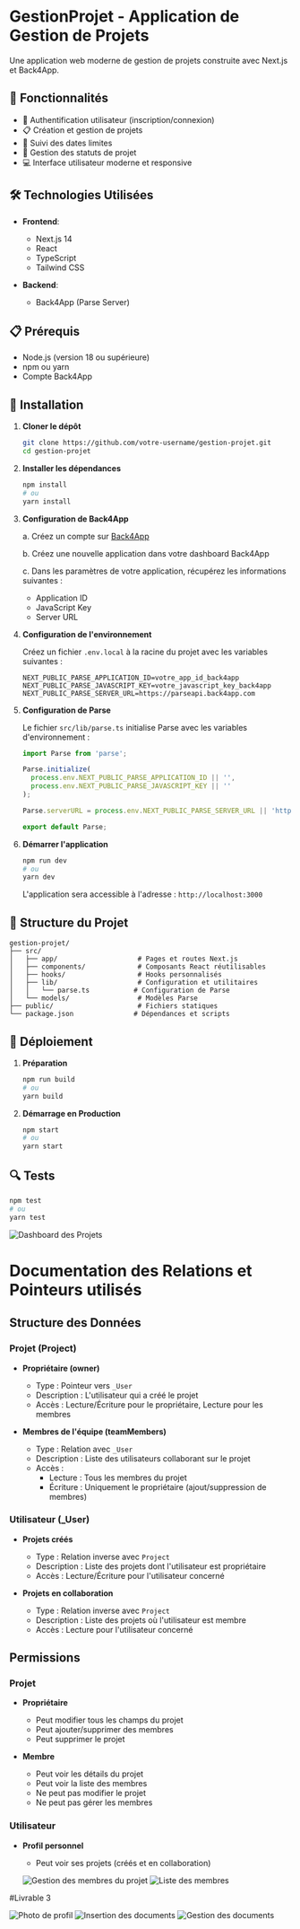 # GestionProjet - Application de Gestion de Projets

Une application web moderne de gestion de projets construite avec Next.js et Back4App.



## 🚀 Fonctionnalités

- 🔐 Authentification utilisateur (inscription/connexion)
- 📋 Création et gestion de projets
- 📅 Suivi des dates limites
- 🎯 Gestion des statuts de projet
- 💻 Interface utilisateur moderne et responsive

## 🛠️ Technologies Utilisées

- **Frontend**:
  - Next.js 14
  - React
  - TypeScript
  - Tailwind CSS

- **Backend**:
  - Back4App (Parse Server)

## 📋 Prérequis

- Node.js (version 18 ou supérieure)
- npm ou yarn
- Compte Back4App

## 🔧 Installation

1. **Cloner le dépôt**
   ```bash
   git clone https://github.com/votre-username/gestion-projet.git
   cd gestion-projet
   ```

2. **Installer les dépendances**
   ```bash
   npm install
   # ou
   yarn install
   ```

3. **Configuration de Back4App**

   a. Créez un compte sur [Back4App](https://www.back4app.com/)
   
   b. Créez une nouvelle application dans votre dashboard Back4App
   
   c. Dans les paramètres de votre application, récupérez les informations suivantes :
      - Application ID
      - JavaScript Key
      - Server URL

4. **Configuration de l'environnement**

   Créez un fichier `.env.local` à la racine du projet avec les variables suivantes :
   ```env
   NEXT_PUBLIC_PARSE_APPLICATION_ID=votre_app_id_back4app
   NEXT_PUBLIC_PARSE_JAVASCRIPT_KEY=votre_javascript_key_back4app
   NEXT_PUBLIC_PARSE_SERVER_URL=https://parseapi.back4app.com
   ```

5. **Configuration de Parse**

   Le fichier `src/lib/parse.ts` initialise Parse avec les variables d'environnement :
   ```typescript
   import Parse from 'parse';

   Parse.initialize(
     process.env.NEXT_PUBLIC_PARSE_APPLICATION_ID || '',
     process.env.NEXT_PUBLIC_PARSE_JAVASCRIPT_KEY || ''
   );

   Parse.serverURL = process.env.NEXT_PUBLIC_PARSE_SERVER_URL || 'https://parseapi.back4app.com';

   export default Parse;
   ```

6. **Démarrer l'application**
   ```bash
   npm run dev
   # ou
   yarn dev
   ```

   L'application sera accessible à l'adresse : `http://localhost:3000`

## 📁 Structure du Projet

```
gestion-projet/
├── src/
│   ├── app/                    # Pages et routes Next.js
│   ├── components/             # Composants React réutilisables
│   ├── hooks/                  # Hooks personnalisés
│   ├── lib/                    # Configuration et utilitaires
│   │   └── parse.ts           # Configuration de Parse
│   └── models/                 # Modèles Parse
├── public/                     # Fichiers statiques
└── package.json               # Dépendances et scripts
```


## 🚀 Déploiement

1. **Préparation**
   ```bash
   npm run build
   # ou
   yarn build
   ```

2. **Démarrage en Production**
   ```bash
   npm start
   # ou
   yarn start
   ```

## 🔍 Tests

```bash
npm test
# ou
yarn test
```



![Dashboard des Projets](./public/dashboard%20Projets.png)


# Documentation des Relations et Pointeurs utilisés

## Structure des Données

### Projet (Project)
- **Propriétaire (owner)**
  - Type : Pointeur vers `_User`
  - Description : L'utilisateur qui a créé le projet
  - Accès : Lecture/Écriture pour le propriétaire, Lecture pour les membres

- **Membres de l'équipe (teamMembers)**
  - Type : Relation avec `_User`
  - Description : Liste des utilisateurs collaborant sur le projet
  - Accès : 
    - Lecture : Tous les membres du projet
    - Écriture : Uniquement le propriétaire (ajout/suppression de membres)

### Utilisateur (_User)
- **Projets créés**
  - Type : Relation inverse avec `Project`
  - Description : Liste des projets dont l'utilisateur est propriétaire
  - Accès : Lecture/Écriture pour l'utilisateur concerné

- **Projets en collaboration**
  - Type : Relation inverse avec `Project`
  - Description : Liste des projets où l'utilisateur est membre
  - Accès : Lecture pour l'utilisateur concerné

## Permissions

### Projet
- **Propriétaire**
  - Peut modifier tous les champs du projet
  - Peut ajouter/supprimer des membres
  - Peut supprimer le projet

- **Membre**
  - Peut voir les détails du projet
  - Peut voir la liste des membres
  - Ne peut pas modifier le projet
  - Ne peut pas gérer les membres

### Utilisateur
- **Profil personnel**
  - Peut voir ses projets (créés et en collaboration) 


  ![Gestion des membres du projet](./public/AjoutMembre1.png)
  ![Liste des membres](./public/Membres.png)



#Livrable 3

  ![Photo de profil](./public/photoProfil.png)
  ![Insertion des documents](./public/insertionDoc.png)
  ![Gestion des documents](./public/Documents.png)
